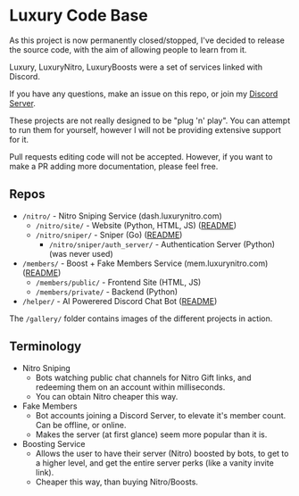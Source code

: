 # Luxury Code Base

As this project is now permanently closed/stopped, I've decided to release the source code, with the aim of allowing people to learn from it.

Luxury, LuxuryNitro, LuxuryBoosts were a set of services linked with Discord.

If you have any questions, make an issue on this repo, or join my [Discord Server](https://discord.gg/bjzADG4C4s).

These projects are not really designed to be "plug 'n' play". You can attempt to run them for yourself, however I will not be providing extensive support for it.

Pull requests editing code will not be accepted. However, if you want to make a PR adding more documentation, please feel free.


## Repos
- `/nitro/` - Nitro Sniping Service (dash.luxurynitro.com)
    - `/nitro/site/` - Website (Python, HTML, JS) ([README]())
    - `/nitro/sniper/` - Sniper (Go) ([README]())
        - `/nitro/sniper/auth_server/` - Authentication Server (Python) (was never used)
- `/members/` - Boost + Fake Members Service (mem.luxurynitro.com) ([README]())
    - `/members/public/` - Frontend Site (HTML, JS)
    - `/members/private/` - Backend (Python)
- `/helper/` - AI Powerered Discord Chat Bot ([README]())

The `/gallery/` folder contains images of the different projects in action.



## Terminology
- Nitro Sniping
    - Bots watching public chat channels for Nitro Gift links, and redeeming them on an account within milliseconds.
    - You can obtain Nitro cheaper this way.
- Fake Members
    - Bot accounts joining a Discord Server, to elevate it's member count. Can be offline, or online.
    - Makes the server (at first glance) seem more popular than it is.
- Boosting Service
    - Allows the user to have their server (Nitro) boosted by bots, to get to a higher level, and get the entire server perks (like a vanity invite link).
    - Cheaper this way, than buying Nitro/Boosts.

